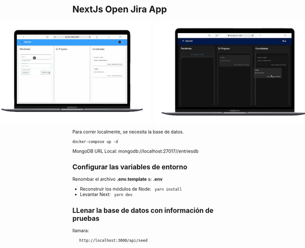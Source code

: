 # NextJs Open Jira App

<div style="display: flex; justify-content: center; gap: 10px;">
  <img src="https://github.com/edwinmoreno77/OpenJira-next/blob/main/assets/dragAndDrog.gif" alt="dragAndDrog" width="500">
  <img src="https://github.com/edwinmoreno77/OpenJira-next/blob/main/assets/themeChanged.gif" alt="themeChanged" width="500">
</div>

Para correr localmente, se necesita la base de datos.

```
docker-compose up -d
```

MongoDB URL Local:
mongodb://localhost:27017//entriesdb

## Configurar las variables de entorno

Renombar el archivo **.env.template** a: **.env**

- Reconstruir los módulos de Node:
  ` yarn install`
- Levantar Next: ` yarn dev`

## LLenar la base de datos con información de pruebas

llamara:

```
   http://localhost:3000/api/seed

```
